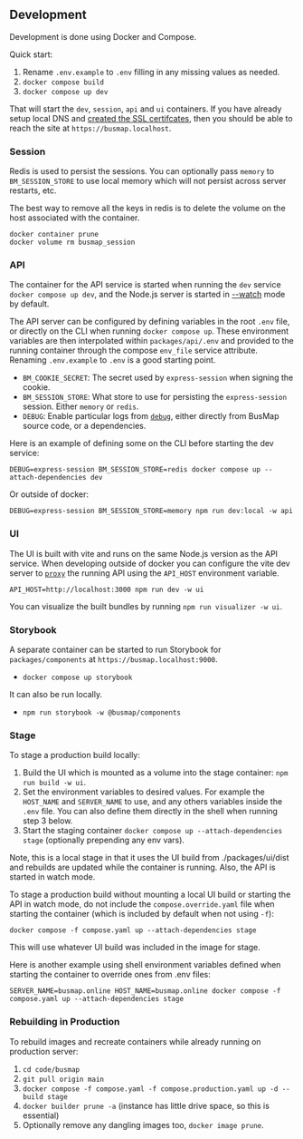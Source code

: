 ## Development

Development is done using Docker and Compose.

Quick start:

1. Rename `.env.example` to `.env` filling in any missing values as needed.
2. `docker compose build`
3. `docker compose up dev`

That will start the `dev`, `session`, `api` and `ui` containers. If you have already setup local DNS and [created the SSL certifcates](../packages/web/certs/README.md), then you should be able to reach the site at `https://busmap.localhost`.

### Session

Redis is used to persist the sessions. You can optionally pass `memory` to `BM_SESSION_STORE` to use local memory which will not persist across server restarts, etc.

The best way to remove all the keys in redis is to delete the volume on the host associated with the container.

```
docker container prune
docker volume rm busmap_session
```

### API

The container for the API service is started when running the `dev` service `docker compose up dev`, and the Node.js server is started in [--watch](https://nodejs.org/dist/latest-v20.x/docs/api/cli.html#--watch) mode by default.

The API server can be configured by defining variables in the root `.env` file, or directly on the CLI when running `docker compose up`. These environment variables are then interpolated within `packages/api/.env` and provided to the running container through the compose `env_file` service attribute. Renaming `.env.example` to `.env` is a good starting point.

- `BM_COOKIE_SECRET`: The secret used by `express-session` when signing the cookie.
- `BM_SESSION_STORE`: What store to use for persisting the `express-session` session. Either `memory` or `redis`.
- `DEBUG`: Enable particular logs from [`debug`](https://www.npmjs.com/package/debug), either directly from BusMap source code, or a dependencies.

Here is an example of defining some on the CLI before starting the dev service:

```
DEBUG=express-session BM_SESSION_STORE=redis docker compose up --attach-dependencies dev
```

Or outside of docker:

```
DEBUG=express-session BM_SESSION_STORE=memory npm run dev:local -w api
```

### UI

The UI is built with vite and runs on the same Node.js version as the API service. When developing outside of docker you can configure the vite dev server to [`proxy`](https://vitejs.dev/config/server-options.html#server-proxy) the running API using the `API_HOST` environment variable.

```
API_HOST=http://localhost:3000 npm run dev -w ui
```

You can visualize the built bundles by running `npm run visualizer -w ui`.

### Storybook

A separate container can be started to run Storybook for `packages/components` at `https://busmap.localhost:9000`.

- `docker compose up storybook`

It can also be run locally.

- `npm run storybook -w @busmap/components`

### Stage

To stage a production build locally:

1. Build the UI which is mounted as a volume into the stage container: `npm run build -w ui`.
2. Set the environment variables to desired values. For example the `HOST_NAME` and `SERVER_NAME` to use, and any others variables inside the `.env` file. You can also define them directly in the shell when running step 3 below.
3. Start the staging container `docker compose up --attach-dependencies stage` (optionally prepending any env vars).

Note, this is a local stage in that it uses the UI build from ./packages/ui/dist and rebuilds are updated while the container is running. Also, the API is started in watch mode.

To stage a production build without mounting a local UI build or starting the API in watch mode, do not include the `compose.override.yaml` file when starting the container (which is included by default when not using `-f`):

```
docker compose -f compose.yaml up --attach-dependencies stage
```

This will use whatever UI build was included in the image for stage.

Here is another example using shell environment variables defined when starting the container to override ones from .env files:

```
SERVER_NAME=busmap.online HOST_NAME=busmap.online docker compose -f compose.yaml up --attach-dependencies stage
```

### Rebuilding in Production

To rebuild images and recreate containers while already running on production server:

1. `cd code/busmap`
2. `git pull origin main`
3. `docker compose -f compose.yaml -f compose.production.yaml up -d --build stage`
4. `docker builder prune -a` (instance has little drive space, so this is essential)
5. Optionally remove any dangling images too, `docker image prune`.
